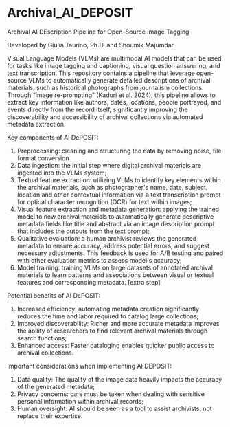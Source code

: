 # Archival_AI_DEPOSIT

Archival AI DEscription Pipeline for Open-Source Image Tagging

Developed by Giulia Taurino, Ph.D. and Shoumik Majumdar

Visual Language Models (VLMs) are multimodal AI models that can be used for tasks like image tagging and captioning, visual question answering, and text transcription. This repository contains a pipeline that leverage open-source VLMs to automatically generate detailed descriptions of archival materials, such as historical photographs from journalism collections. Through “image re-prompting” (Kaduri et al. 2024), this pipeline allows to extract key information like authors, dates, locations, people portrayed, and events directly from the record itself, significantly improving the discoverability and accessibility of archival collections via automated metadata extraction.

Key components of AI DePOSIT:

1. Preprocessing: cleaning and structuring the data by removing noise, file format conversion
2. Data ingestion: the initial step where digital archival materials are ingested into the VLMs system;
3. Textual feature extraction: utilizing VLMs to identify key elements within the archival materials, such as photographer's name, date, subject, location and other contextual information via a text transcription prompt for optical character recognition (OCR) for text within images;
4. Visual feature extraction and metadata generation: applying the trained model to new archival materials to automatically generate descriptive metadata fields like title and abstract via an image description prompt that includes the outputs from the text prompt;
5. Qualitative evaluation: a human archivist reviews the generated metadata to ensure accuracy, address potential errors, and suggest necessary adjustments. This feedback is used for A/B testing and paired with other evaluation metrics to assess model's accuracy;
6. Model training: training VLMs on large datasets of annotated archival materials to learn patterns and associations between visual or textual features and corresponding metadata. [extra step] 

Potential benefits of AI DePOSIT:

1. Increased efficiency: automating metadata creation significantly reduces the time and labor required to catalog large collections;
2. Improved discoverability: Richer and more accurate metadata improves the ability of researchers to find relevant archival materials through search functions;
3. Enhanced access: Faster cataloging enables quicker public access to archival collections.  

Important considerations when implementing AI DEPOSIT:

1. Data quality: The quality of the image data heavily impacts the accuracy of the generated metadata;
2. Privacy concerns: care must be taken when dealing with sensitive personal information within archival records;
3. Human oversight: AI should be seen as a tool to assist archivists, not replace their expertise. 
